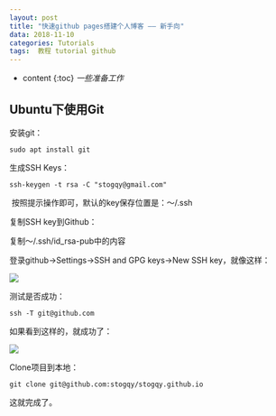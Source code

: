```yaml
---
layout: post
title: "快速github pages搭建个人博客 —— 新手向"
data: 2018-11-10
categories: Tutorials
tags:  教程 tutorial github
---
```

* content
{:toc}
*一些准备工作*

## Ubuntu下使用Git

安装git：

`sudo apt install git`

生成SSH Keys：

`ssh-keygen -t rsa -C "stogqy@gmail.com"`

​	按照提示操作即可，默认的key保存位置是：～/.ssh

复制SSH key到Github：

复制～/.ssh/id_rsa-pub中的内容

登录github->Settings->SSH and GPG keys->New SSH key，就像这样：

![](https://raw.githubusercontent.com/stogqy/stogqy.github.io/master/_posts/Pics/1.png)

测试是否成功：

`ssh -T git@github.com`

如果看到这样的，就成功了：

![](https://github.com/stogqy/stogqy.github.io/blob/master/_posts/Pics/20181110/2.png)

Clone项目到本地：

`git clone git@github.com:stogqy/stogqy.github.io`

这就完成了。

